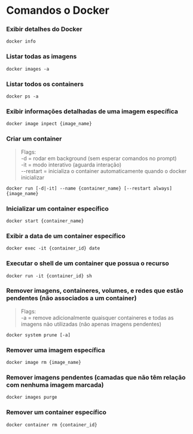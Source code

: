 # Comandos o Docker

### Exibir detalhes do Docker
```
docker info
```

### Listar todas as imagens
```
docker images -a
```

### Listar todos os containers
```
docker ps -a
```

### Exibir informações detalhadas de uma imagem específica
```
docker image inpect {image_name}
```

### Criar um container
> Flags:</br>
-d = rodar em background (sem esperar comandos no prompt)</br>
-it = modo interativo (aguarda interação)</br>
--restart = inicializa o container automaticamente quando o docker inicializar
```
docker run [-d|-it] --name {container_name} [--restart always] {image_name}
```

### Inicializar um container específico
```
docker start {container_name}
```

### Exibir a data de um container específico
```
docker exec -it {container_id} date
```

### Executar o shell de um container que possua o recurso
```
docker run -it {container_id} sh
```

### Remover imagens, containeres, volumes, e redes que estão pendentes (não associados a um container)
> Flags:</br>
-a = remove adicionalmente quaisquer containeres e todas as imagens não utilizadas (não apenas imagens pendentes)
```
docker system prune [-a]
```

### Remover uma imagem específica
```
docker image rm {image_name}
```

### Remover imagens pendentes (camadas que não têm relação com nenhuma imagem marcada)
```
docker images purge
```

### Remover um container específico
```
docker container rm {container_id}
```

